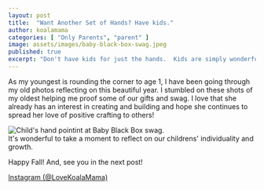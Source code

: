 ```yaml
---
layout: post
title:  "Want Another Set of Hands? Have kids."
author: koalamama
categories: [ "Only Parents", "parent" ]
image: assets/images/baby-black-box-swag.jpeg
published: true
excerpt: "Don't have kids for just the hands.  Kids are simply wonderful gifts in life."
---
```


As my youngest is rounding the corner to age 1, I have been going through my old photos reflecting on this beautiful year. I stumbled on these shots of my oldest helping me proof some of our gifts and swag. I love that she already has an interest in creating and building and hope she continues to spread her love of positive crafting to others!

<img src="{{site.baseurl}}/assets/images/child-hand-pointing-at-baby-black-box-swag.jpeg" alt="Child's hand pointint at Baby Black Box swag." class="bottom-align mb-0" /><br /><span class="small">It's wonderful to take a moment to reflect on our childrens' individuality and growth.</span>


Happy Fall! And, see you in the next post!


<a target="_blank" href="{{site.authors.koalamama.instagram}}">Instagram (@LoveKoalaMama)</a>